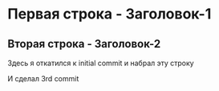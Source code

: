 Первая строка - Заголовок-1
=============
Вторая строка - Заголовок-2
-------------
Здесь я откатился к initial commit и набрал эту строку

И сделал 3rd commit
